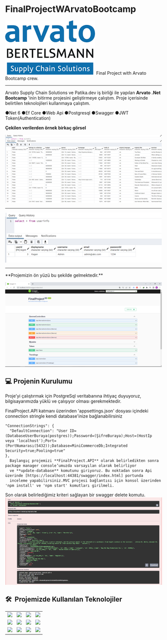 # FinalProjectWArvatoBootcamp
 
![](https://github.com/malikagan48/FinalProjectWArvatoBootcamp/blob/main/FinalProject/bin/Release/net6.0/Images/11.png)
Final Project with Arvato Bootcamp crew.
<hr>

Arvato Supply Chain Solutions ve Patika.dev iş birliği ile yapılan **Arvato .Net Bootcamp** 'inin bitirme projesini geliştirmeye çalıştım. Proje içerisinde belirtilen teknolojileri kullanmaya çalıştım. 

●Net 6
●Ef Core
●Web Api
●Postgresql
●Swagger
●JWT Token(Authentication)





**Çekilen verilerden örnek birkaç görsel**

![](https://github.com/malikagan48/FinalProjectWArvatoBootcamp/blob/main/FinalProject/bin/Release/net6.0/Images/12.PNG)

<hr>

![](https://github.com/malikagan48/FinalProjectWArvatoBootcamp/blob/main/FinalProject/bin/Release/net6.0/Images/13.PNG)

<hr>
**Projemizin ön yüzü bu şekilde gelmektedir.**

![](https://github.com/malikagan48/FinalProjectWArvatoBootcamp/blob/main/FinalProject/bin/Release/net6.0/Images/14.PNG)

 ## :computer: Projenin Kurulumu
  Proje’yi çalıştırmak için PostgreSql veritabanına ihtiyaç duyuyoruz,  bilgisayarımızda yüklü ve çalışıyor olması gerekmektedir.
 
  FinalProject.API katmanı üzerinden 'appsettings.json' dosyası içindeki connection stringle kendi database'inize bağlanabilirsiniz
  ```
  "ConnectionStrings": {
    "DefaultConnection": "User ID=(DatabaseUserBuraya(postgres));Password=(ŞifreBuraya);Host=(HostIp veya 'localhost');Port=(PortNumarası(5432));Database=MiniCommerceDb;Integrated Security=true;Pooling=true"
  },
    Başlangıç projemizi **FinalProject.API** olarak belirledikten sonra package manager console’umuzda varsayılan olarak belirliyor 
    ve **update-database** komutunu giriyoruz. Bu noktadan sonra Api üzerinde [https://localhost:44381/swagger/index.html] portunda 
    inceleme yapabilirsiniz.MVC projesi bağlantısı için konsol üzerinden 'npm install' ve 'npm start' komutları girilmeli. 
 ```
 Son olarak belirlediğimiz kriteri sağlayan bir swagger delete komutu.
 ![](https://github.com/malikagan48/FinalProjectWArvatoBootcamp/blob/main/FinalProject/bin/Release/net6.0/Images/15.PNG)
      
<h2> 🛠 &nbsp;Projemizde Kullanılan Teknolojiler</h2>

<table style"float:right;">
  <tr>
    <td><img src="https://img.shields.io/badge/-ASP.NETCore-5C2D91?style=flat&logo=.net&logoColor=white"/></td>
    <td><img src="https://img.shields.io/badge/-MVC-5C2D91?logo=.net"/></td>
    <td><img src="https://img.shields.io/badge/-EntityFramework-5C2D91?style=flat&logo=.net&logoColor=white"/></td>  
    <td><img src="https://img.shields.io/badge/PostgreSQL-316192?logo=postgresql&logoColor=white"/></td>
  </tr>
  <tr>
    <td><img src="https://img.shields.io/badge/-Github-black?style=flat&logo=github"/></td>
    <td> <img src="https://img.shields.io/badge/-Git-black?style=flat&logo=git"/></td>   
    <td><img src="https://img.shields.io/badge/-JavaScript-black?style=flat&logo=javascript"/></td>
    <td><img src="https://img.shields.io/badge/-npm-CB3837?logo=npm"/></td>
  </tr>
  <tr>
    <td><img src="https://img.shields.io/badge/-Bootstrap-563D7C?style=flat&logo=bootstrap"/></td>
    <td><img src="https://img.shields.io/badge/-HTML5-E34F26?style=flat&logo=html5&logoColor=white"></td>
 		<td><img src="https://img.shields.io/badge/-CSS3-1572B6?style=flat&logo=css3"/></td>
    <td><img src="https://img.shields.io/badge/-json-02569B?style=flat&logo=json"/></td>
  </tr>

</table>


